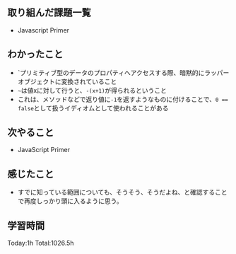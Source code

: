 ## 取り組んだ課題一覧

- Javascript Primer

## わかったこと

* `プリミティブ型のデータのプロパティへアクセスする際、暗黙的にラッパーオブジェクトに変換されていること
* `~`は値xに対して行うと、`-(x+1)`が得られるということ
 * これは、メソッドなどで返り値に`-1`を返すようなものに付けることで、`0 == false`として扱うイディオムとして使われることがある


## 次やること

- JavaScript Primer

## 感じたこと

- すでに知っている範囲についても、そうそう、そうだよね、と確認することで再度しっかり頭に入るように思う。
 
## 学習時間

Today:1h
Total:1026.5h

